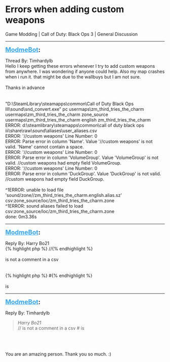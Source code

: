 # Errors when adding custom weapons
Game Modding | Call of Duty: Black Ops 3 | General Discussion

---
<strong style="font-size: 1.4em;"><span style="text-decoration: underline;text-decoration-color: #34a7f9;"><span style="color:#34a7f9;">ModmeBot</span></span>:</strong>

<p>Thread By: Timhardylb<br />Hello I keep getting these errors whenever I try to add custom weapons from anywhere. I was wondering if anyone could help. Also my map crashes when i run it. that might be due to the wallbuys but I am not sure. <br /> <br />Thanks in advance<br /> <br /> <br />&quot;D:\SteamLibrary\steamapps\common\Call of Duty Black Ops III\sound\snd_convert.exe&quot; pc usermaps\zm_third_tries_the_charm usermaps\zm_third_tries_the_charm zone_source usermaps\zm_third_tries_the_charm english zm_third_tries_the_charm<br />ERROR: d:\steamlibrary\steamapps\common\call of duty black ops iii\share\raw\sound\aliases\user_aliases.csv<br />ERROR: &#39;//custom weapons&#39; Line Number: 0<br />ERROR: Parse error in column &#39;Name&#39;. Value &#39;//custom weapons&#39; is not valid. &#39;Name&#39; cannot contain a space.<br />ERROR: &#39;//custom weapons&#39; Line Number: 0<br />ERROR: Parse error in column &#39;VolumeGroup&#39;. Value &#39;VolumeGroup&#39; is not valid. //custom weapons had empty field VolumeGroup.<br />ERROR: &#39;//custom weapons&#39; Line Number: 0<br />ERROR: Parse error in column &#39;DuckGroup&#39;. Value &#39;DuckGroup&#39; is not valid. //custom weapons had empty field DuckGroup.<br /> <br />^1ERROR: unable to load file &#39;sound/zone//zm_third_tries_the_charm.english.alias.sz&#39;<br />csv:zone_source/loc/zm_third_tries_the_charm.zone<br />^1ERROR: sound aliases failed to load<br />csv:zone_source/loc/zm_third_tries_the_charm.zone<br />done: 0m3.36s</p>

---
<strong style="font-size: 1.4em;"><span style="text-decoration: underline;text-decoration-color: #34a7f9;"><span style="color:#34a7f9;">ModmeBot</span></span>:</strong>

<p>Reply By: Harry Bo21<br />{% highlight php %}
//{% endhighlight %}
 <br /> <br />is not a comment in a csv<br /><br /><br />{% highlight php %}
#{% endhighlight %}
 <br /> <br />is</p>

---
<strong style="font-size: 1.4em;"><span style="text-decoration: underline;text-decoration-color: #34a7f9;"><span style="color:#34a7f9;">ModmeBot</span></span>:</strong>

<p>Reply By: Timhardylb<br /><blockquote><em>Harry Bo21</em><br />//     is not a comment in a csv #     is</blockquote><br /> <br /> <br />You are an amazing person. Thank you so much. :)</p>
